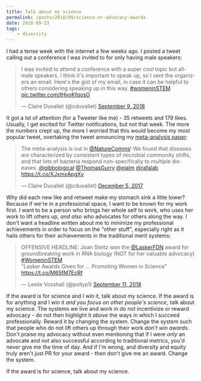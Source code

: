 ```yaml
---
title: Talk about my science
permalink: /posts/2018/09/science-or-advocacy-awards
date: 2018-09-23
tags:
    - diversity
---
```


I had a tense week with the internet a few weeks ago. I posted a tweet calling out a conference I was invited to for only having male speakers:

<blockquote class="twitter-tweet" data-lang="en"><p lang="en" dir="ltr">I was invited to attend a conference with a super cool topic but all-male speakers. I think it&#39;s important to speak up, so I sent the organizers an email. Here&#39;s the gist of my email, in case it can be helpful to others considering speaking up in this way. <a href="https://twitter.com/hashtag/womeninSTEM?src=hash&amp;ref_src=twsrc%5Etfw">#womeninSTEM</a> <a href="https://t.co/tHvoKfqosO">pic.twitter.com/tHvoKfqosO</a></p>&mdash; Claire Duvallet (@cduvallet) <a href="https://twitter.com/cduvallet/status/1038922792799023104?ref_src=twsrc%5Etfw">September 9, 2018</a></blockquote>
<script async src="https://platform.twitter.com/widgets.js" charset="utf-8"></script>

It got a lot of attention (for a Tweeter like me) - 35 retweets and 179 likes. Usually, I get excited for Twitter notifications, but not that week. The more the numbers crept up, the more I worried that this would become my most popular tweet, overtaking the tweet announcing my [meta-analysis paper](https://www.nature.com/articles/s41467-017-01973-8):

<blockquote class="twitter-tweet" data-lang="en"><p lang="en" dir="ltr">The meta-analysis is out in <a href="https://twitter.com/NatureComms?ref_src=twsrc%5Etfw">@NatureComms</a>! We found that diseases are characterized by consistent types of microbial community shifts, and that lots of bacteria respond non-specifically to multiple diseases. <a href="https://twitter.com/gibbological?ref_src=twsrc%5Etfw">@gibbological</a> <a href="https://twitter.com/ThomasGurry?ref_src=twsrc%5Etfw">@ThomasGurry</a> <a href="https://twitter.com/ejalm?ref_src=twsrc%5Etfw">@ejalm</a> <a href="https://twitter.com/rafalab?ref_src=twsrc%5Etfw">@rafalab</a> <a href="https://t.co/XJxmxApgXv">https://t.co/XJxmxApgXv</a></p>&mdash; Claire Duvallet (@cduvallet) <a href="https://twitter.com/cduvallet/status/938147253512015873?ref_src=twsrc%5Etfw">December 5, 2017</a></blockquote>
<script async src="https://platform.twitter.com/widgets.js" charset="utf-8"></script>

Why did each new like and retweet make my stomach sink a little lower? Because if we're in a professional space, I want to be known for my work first. I want to be a person who brings her whole self to work, who uses her work to lift others up, _and also_ who advocates for others along the way. I don't want a headline written about me to minimize my professional achievements in order to focus on the "other stuff", especially right as it hails others for their achievements in the traditional merit systems:

<blockquote class="twitter-tweet" data-lang="en"><p lang="en" dir="ltr">OFFENSIVE HEADLINE: Joan Steitz won the <a href="https://twitter.com/LaskerFDN?ref_src=twsrc%5Etfw">@LaskerFDN</a> award for groundbreaking work in RNA biology (NOT for her valuable advocacy) <a href="https://twitter.com/hashtag/WomeninSTEM?src=hash&amp;ref_src=twsrc%5Etfw">#WomeninSTEM</a><br>&quot;Lasker Awards Given for ... Promoting Women in Science&quot; <a href="https://t.co/M65fM7EcRf">https://t.co/M65fM7EcRf</a></p>&mdash; Leslie Vosshall (@pollyp1) <a href="https://twitter.com/pollyp1/status/1039512050559381504?ref_src=twsrc%5Etfw">September 11, 2018</a></blockquote>
<script async src="https://platform.twitter.com/widgets.js" charset="utf-8"></script>

If the award is for science and I win it, talk about my science. If the award is for anything and I win it _and you focus on other people's science_, talk about my science. The systems we live and work in do not incentivize or reward advocacy - do not then highlight it _above_ the ways in which I succeed professionally. Reward it by changing the system. Change the system such that people who do not lift others up through their work _don't win awards_. Don't praise my advocacy without even mentioning that if I were _only_ an advocate and not also successful according to traditional metrics, you'd never give me the time of day. And if I'm wrong, and diversity and equity truly aren't just PR for your award - then don't give me an award. Change the system.

If the award is for science, talk about my science.
